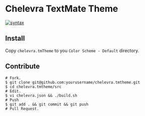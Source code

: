 # Chelevra TextMate Theme

[![syntax](http://dribbble.s3.amazonaws.com/users/16333/screenshots/889512/syntax.png)](http://drbl.in/gqYa)

## Install

Copy `chelevra.tmTheme` to you `Color Scheme - Default` directory.

## Contribute

```shell
# Fork.
$ git clone git@github.com:yourusername/chelevra.tmtheme.git
$ cd chelevra.tmtheme/src
# Edit.
$ vi chelevra.json && ./build.sh
# Push
$ git add . && git commit && git push
# Pull Request.
```
